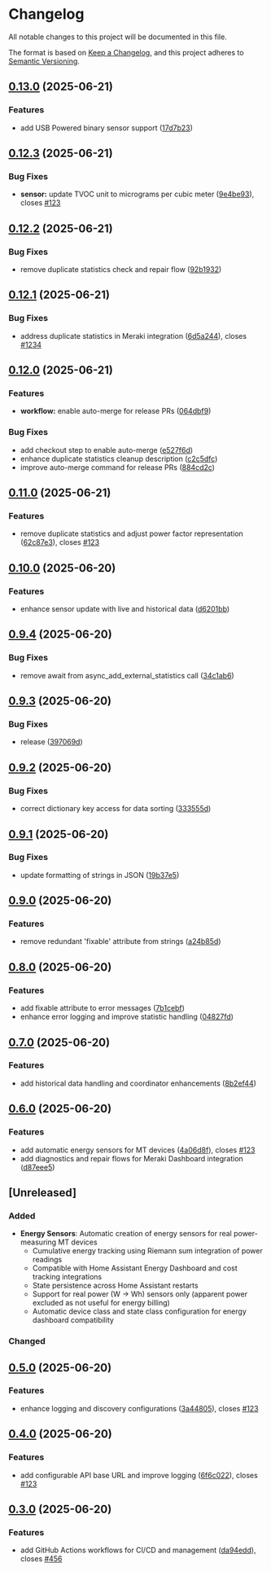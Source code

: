 # Changelog

All notable changes to this project will be documented in this file.

The format is based on [Keep a Changelog](https://keepachangelog.com/en/1.0.0/),
and this project adheres to [Semantic Versioning](https://semver.org/spec/v2.0.0.html).

## [0.13.0](https://github.com/rknightion/meraki-dashboard-ha/compare/v0.12.3...v0.13.0) (2025-06-21)


### Features

* add USB Powered binary sensor support ([17d7b23](https://github.com/rknightion/meraki-dashboard-ha/commit/17d7b2337d40cb85fe7d0bf8f05f1d062010259b))

## [0.12.3](https://github.com/rknightion/meraki-dashboard-ha/compare/v0.12.2...v0.12.3) (2025-06-21)


### Bug Fixes

* **sensor:** update TVOC unit to micrograms per cubic meter ([9e4be93](https://github.com/rknightion/meraki-dashboard-ha/commit/9e4be93bf2e2103f85a7400dd682a8d47d81c5d3)), closes [#123](https://github.com/rknightion/meraki-dashboard-ha/issues/123)

## [0.12.2](https://github.com/rknightion/meraki-dashboard-ha/compare/v0.12.1...v0.12.2) (2025-06-21)


### Bug Fixes

* remove duplicate statistics check and repair flow ([92b1932](https://github.com/rknightion/meraki-dashboard-ha/commit/92b1932d316c4723913d054403620f4a5b0ea32c))

## [0.12.1](https://github.com/rknightion/meraki-dashboard-ha/compare/v0.12.0...v0.12.1) (2025-06-21)


### Bug Fixes

* address duplicate statistics in Meraki integration ([6d5a244](https://github.com/rknightion/meraki-dashboard-ha/commit/6d5a2448f0a1b9003e6eff8182bc168af4550097)), closes [#1234](https://github.com/rknightion/meraki-dashboard-ha/issues/1234)

## [0.12.0](https://github.com/rknightion/meraki-dashboard-ha/compare/v0.11.0...v0.12.0) (2025-06-21)


### Features

* **workflow:** enable auto-merge for release PRs ([064dbf9](https://github.com/rknightion/meraki-dashboard-ha/commit/064dbf9d083b66d5d29c4b11e2698ab3ccf59c89))


### Bug Fixes

* add checkout step to enable auto-merge ([e527f6d](https://github.com/rknightion/meraki-dashboard-ha/commit/e527f6dc8532218f0b8a6c8a841ffce39f6130a4))
* enhance duplicate statistics cleanup description ([c2c5dfc](https://github.com/rknightion/meraki-dashboard-ha/commit/c2c5dfcb60d97080d59e29b23d1ded8a203024f7))
* improve auto-merge command for release PRs ([884cd2c](https://github.com/rknightion/meraki-dashboard-ha/commit/884cd2c6eb981fa16b70da07f259f00b191cd40d))

## [0.11.0](https://github.com/rknightion/meraki-dashboard-ha/compare/v0.10.0...v0.11.0) (2025-06-21)


### Features

* remove duplicate statistics and adjust power factor representation ([62c87e3](https://github.com/rknightion/meraki-dashboard-ha/commit/62c87e3a05afca7b1626eb3d540233e392c2f6d0)), closes [#123](https://github.com/rknightion/meraki-dashboard-ha/issues/123)

## [0.10.0](https://github.com/rknightion/meraki-dashboard-ha/compare/v0.9.4...v0.10.0) (2025-06-20)


### Features

* enhance sensor update with live and historical data ([d6201bb](https://github.com/rknightion/meraki-dashboard-ha/commit/d6201bb81c1b00243fc2df5a39170849f9e22cca))

## [0.9.4](https://github.com/rknightion/meraki-dashboard-ha/compare/v0.9.3...v0.9.4) (2025-06-20)


### Bug Fixes

* remove await from async_add_external_statistics call ([34c1ab6](https://github.com/rknightion/meraki-dashboard-ha/commit/34c1ab6b0d159587c9647e169d5be27fb52b4d4c))

## [0.9.3](https://github.com/rknightion/meraki-dashboard-ha/compare/v0.9.2...v0.9.3) (2025-06-20)


### Bug Fixes

* release ([397069d](https://github.com/rknightion/meraki-dashboard-ha/commit/397069d449e1ce127e1467c01ece5dd9d4406d8e))

## [0.9.2](https://github.com/rknightion/meraki-dashboard-ha/compare/v0.9.1...v0.9.2) (2025-06-20)


### Bug Fixes

* correct dictionary key access for data sorting ([333555d](https://github.com/rknightion/meraki-dashboard-ha/commit/333555dfa8235a61e227fbddc1cbb1edadb0a219))

## [0.9.1](https://github.com/rknightion/meraki-dashboard-ha/compare/v0.9.0...v0.9.1) (2025-06-20)


### Bug Fixes

* update formatting of strings in JSON ([19b37e5](https://github.com/rknightion/meraki-dashboard-ha/commit/19b37e5d2ea9d3e7d36cac44aef0b6925d379281))

## [0.9.0](https://github.com/rknightion/meraki-dashboard-ha/compare/v0.8.0...v0.9.0) (2025-06-20)


### Features

* remove redundant 'fixable' attribute from strings ([a24b85d](https://github.com/rknightion/meraki-dashboard-ha/commit/a24b85d122c45b0b89e141a81f36d2b24dacb598))

## [0.8.0](https://github.com/rknightion/meraki-dashboard-ha/compare/v0.7.0...v0.8.0) (2025-06-20)


### Features

* add fixable attribute to error messages ([7b1cebf](https://github.com/rknightion/meraki-dashboard-ha/commit/7b1cebf4d3ab0ff4e9989adacf1794b41db34685))
* enhance error logging and improve statistic handling ([04827fd](https://github.com/rknightion/meraki-dashboard-ha/commit/04827fd134a2d3a463bfccf349cd11451e239329))

## [0.7.0](https://github.com/rknightion/meraki-dashboard-ha/compare/v0.6.0...v0.7.0) (2025-06-20)


### Features

* add historical data handling and coordinator enhancements ([8b2ef44](https://github.com/rknightion/meraki-dashboard-ha/commit/8b2ef444702a1afdaf98df50ac9fb1e07f3ac799))

## [0.6.0](https://github.com/rknightion/meraki-dashboard-ha/compare/v0.5.0...v0.6.0) (2025-06-20)


### Features

* add automatic energy sensors for MT devices ([4a06d8f](https://github.com/rknightion/meraki-dashboard-ha/commit/4a06d8feaba16fe2d69603296088185fed0653fb)), closes [#123](https://github.com/rknightion/meraki-dashboard-ha/issues/123)
* add diagnostics and repair flows for Meraki Dashboard integration ([d87eee5](https://github.com/rknightion/meraki-dashboard-ha/commit/d87eee563f20403964ed068f0adade1b5364d1d1))

## [Unreleased]

### Added
- **Energy Sensors**: Automatic creation of energy sensors for real power-measuring MT devices
  - Cumulative energy tracking using Riemann sum integration of power readings
  - Compatible with Home Assistant Energy Dashboard and cost tracking integrations
  - State persistence across Home Assistant restarts
  - Support for real power (W → Wh) sensors only (apparent power excluded as not useful for energy billing)
  - Automatic device class and state class configuration for energy dashboard compatibility

### Changed

## [0.5.0](https://github.com/rknightion/meraki-dashboard-ha/compare/v0.4.0...v0.5.0) (2025-06-20)


### Features

* enhance logging and discovery configurations ([3a44805](https://github.com/rknightion/meraki-dashboard-ha/commit/3a4480520f72bc77dca87b28987e911bef753516)), closes [#123](https://github.com/rknightion/meraki-dashboard-ha/issues/123)

## [0.4.0](https://github.com/rknightion/meraki-dashboard-ha/compare/v0.3.0...v0.4.0) (2025-06-20)


### Features

* add configurable API base URL and improve logging ([6f6c022](https://github.com/rknightion/meraki-dashboard-ha/commit/6f6c02223e1770771c39f845259a465d63e6861b)), closes [#123](https://github.com/rknightion/meraki-dashboard-ha/issues/123)

## [0.3.0](https://github.com/rknightion/meraki-dashboard-ha/compare/v0.2.1...v0.3.0) (2025-06-20)


### Features

* add GitHub Actions workflows for CI/CD and management ([da94edd](https://github.com/rknightion/meraki-dashboard-ha/commit/da94edd031edfe8643e74d246c1ed0a45bc01f2f)), closes [#456](https://github.com/rknightion/meraki-dashboard-ha/issues/456)
